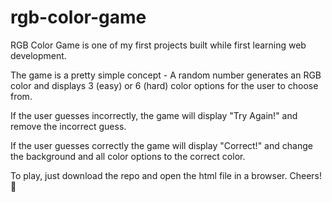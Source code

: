 ﻿# rgb-color-game

RGB Color Game is one of my first projects built while first learning web development.

The game is a pretty simple concept - A random number generates an RGB color and displays 3 (easy) or 6 (hard) color options for the user to choose from.

If the user guesses incorrectly, the game will display "Try Again!" and remove the incorrect guess. 

If the user guesses correctly the game will display "Correct!" and change the background and all color options to the correct color.

To play, just download the repo and open the html file in a browser. Cheers! 🎉
